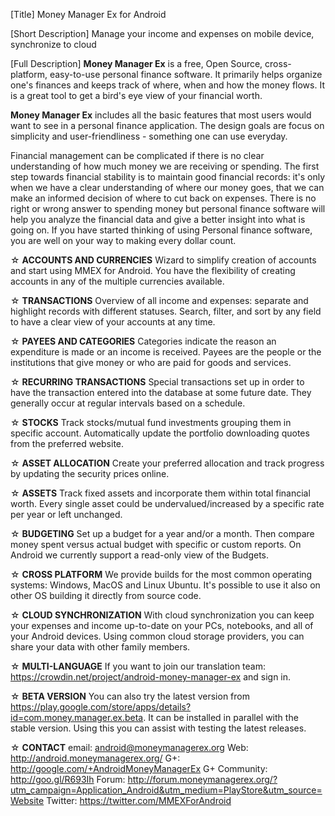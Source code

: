 [Title]
Money Manager Ex for Android

[Short Description]
Manage your income and expenses on mobile device, synchronize to cloud

[Full Description]
<b>Money Manager Ex</b> is a free, Open Source, cross-platform, easy-to-use personal finance software. It primarily helps organize one's finances and keeps track of where, when and how the money flows. It is a great tool to get a bird's eye view of your financial worth.

<b>Money Manager Ex</b> includes all the basic features that most users would want to see in a personal finance application. The design goals are focus on simplicity and user-friendliness - something one can use everyday.

Financial management can be complicated if there is no clear understanding of how much money we are receiving or spending. The first step towards financial stability is to maintain good financial records: it's only when we have a clear understanding of where our money goes, that we can make an informed decision of where to cut back on expenses. There is no right or wrong answer to spending money but personal finance software will help you analyze the financial data and give a better insight into what is going on. If you have started thinking of using Personal finance software, you are well on your way to making every dollar count.

☆ <b>ACCOUNTS AND CURRENCIES</b>
Wizard to simplify creation of accounts and start using MMEX for Android. You have the flexibility of creating accounts in any of the multiple currencies available.

☆ <b>TRANSACTIONS</b>
Overview of all income and expenses: separate and highlight records with different statuses. Search, filter, and sort by any field to have a clear view of your accounts at any time.

☆ <b>PAYEES AND CATEGORIES</b>
Categories indicate the reason an expenditure is made or an income is received. Payees are the people or the institutions that give money or who are paid for goods and services.

☆ <b>RECURRING TRANSACTIONS</b>
Special transactions set up in order to have the transaction entered into the database at some future date. They generally occur at regular intervals based on a schedule.

☆ <b>STOCKS</b>
Track stocks/mutual fund investments grouping them in specific account. Automatically update the portfolio downloading quotes from the preferred website.

☆ <b>ASSET ALLOCATION</b>
Create your preferred allocation and track progress by updating the security prices online.

☆ <b>ASSETS</b>
Track fixed assets and incorporate them within total financial worth. Every single asset could be undervalued/increased by a specific rate per year or left unchanged.

☆ <b>BUDGETING</b>
Set up a budget for a year and/or a month. Then compare money spent versus actual budget with specific or custom reports. On Android we currently support a read-only view of the Budgets.

☆ <b>CROSS PLATFORM</b>
We provide builds for the most common operating systems: Windows, MacOS and Linux Ubuntu. It's possible to use it also on other OS building it directly from source code.

☆ <b>CLOUD SYNCHRONIZATION</b>
With cloud synchronization you can keep your expenses and income up-to-date on your PCs, notebooks, and all of your Android devices. Using common cloud storage providers, you can share your data with other family members.

☆ <b>MULTI-LANGUAGE</b>
If you want to join our translation team: https://crowdin.net/project/android-money-manager-ex and sign in.

☆ <b>BETA VERSION</b>
You can also try the latest version from https://play.google.com/store/apps/details?id=com.money.manager.ex.beta. It can be installed in parallel with the stable version. Using this you can assist with testing the latest releases.

☆ <b>CONTACT</b>
email: android@moneymanagerex.org
Web: http://android.moneymanagerex.org/
G+: http://google.com/+AndroidMoneyManagerEx
G+ Community: http://goo.gl/R693Ih
Forum: http://forum.moneymanagerex.org/?utm_campaign=Application_Android&utm_medium=PlayStore&utm_source=Website
Twitter: https://twitter.com/MMEXForAndroid